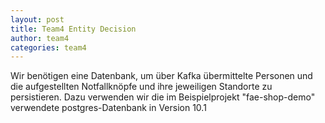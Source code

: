 ```yaml
---
layout: post
title: Team4 Entity Decision
author: team4
categories: team4
---
```

Wir benötigen eine Datenbank, um über Kafka übermittelte Personen und die aufgestellten Notfallknöpfe und ihre jeweiligen Standorte zu persistieren.
Dazu verwenden wir die im Beispielprojekt "fae-shop-demo" verwendete postgres-Datenbank in Version 10.1
